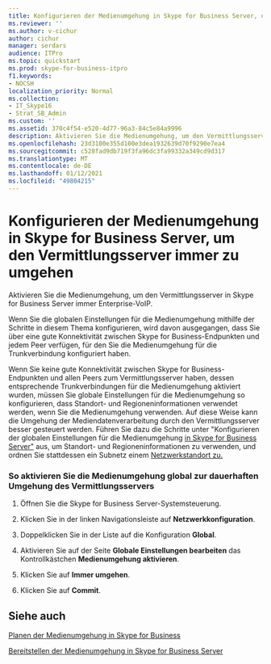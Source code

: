 ```yaml
---
title: Konfigurieren der Medienumgehung in Skype for Business Server, um den Vermittlungsserver immer zu umgehen
ms.reviewer: ''
ms.author: v-cichur
author: cichur
manager: serdars
audience: ITPro
ms.topic: quickstart
ms.prod: skype-for-business-itpro
f1.keywords:
- NOCSH
localization_priority: Normal
ms.collection:
- IT_Skype16
- Strat_SB_Admin
ms.custom: ''
ms.assetid: 370c4f54-e520-4d77-96a3-84c5e84a9996
description: Aktivieren Sie die Medienumgehung, um den Vermittlungsserver in Skype for Business Server immer Enterprise-VoIP.
ms.openlocfilehash: 23d3100e355d100e3dea1932639d70f9290e7ea4
ms.sourcegitcommit: c528fad9db719f3fa96dc3fa99332a349cd9d317
ms.translationtype: MT
ms.contentlocale: de-DE
ms.lasthandoff: 01/12/2021
ms.locfileid: "49804215"
---
```

# <a name="configure-media-bypass-in-skype-for-business-server-to-always-bypass-the-mediation-server"></a>Konfigurieren der Medienumgehung in Skype for Business Server, um den Vermittlungsserver immer zu umgehen
 
Aktivieren Sie die Medienumgehung, um den Vermittlungsserver in Skype for Business Server immer Enterprise-VoIP. 
  
 Wenn Sie die globalen Einstellungen für die Medienumgehung mithilfe der Schritte in diesem Thema konfigurieren, wird davon ausgegangen, dass Sie über eine gute Konnektivität zwischen Skype for Business-Endpunkten und jedem Peer verfügen, für den Sie die Medienumgehung für die Trunkverbindung konfiguriert haben.
  
Wenn Sie keine gute Konnektivität zwischen Skype for Business-Endpunkten und allen Peers zum Vermittlungsserver haben, dessen entsprechende Trunkverbindungen für die Medienumgehung aktiviert wurden, müssen Sie globale Einstellungen für die Medienumgehung so konfigurieren, dass Standort- und Regioneninformationen verwendet werden, wenn Sie die Medienumgehung verwenden. Auf diese Weise kann die Umgehung der Mediendatenverarbeitung durch den Vermittlungsserver besser gesteuert werden. Führen Sie dazu die Schritte unter "Konfigurieren der globalen Einstellungen für die Medienumgehung [in Skype for Business Server"](use-site-and-region-information.md) aus, um Standort- und Regioneninformationen zu verwenden, und ordnen Sie stattdessen ein Subnetz einem [Netzwerkstandort zu.](deploy-network.md#BKMK_AssociateSubnets)
  
### <a name="to-enable-media-bypass-globally-to-always-bypass-the-mediation-server"></a>So aktivieren Sie die Medienumgehung global zur dauerhaften Umgehung des Vermittlungsservers

1. Öffnen Sie die Skype for Business Server-Systemsteuerung.
    
2. Klicken Sie in der linken Navigationsleiste auf **Netzwerkkonfiguration**.
    
3. Doppelklicken Sie in der Liste auf die Konfiguration **Global**.
    
4. Aktivieren Sie auf der Seite **Globale Einstellungen bearbeiten** das Kontrollkästchen **Medienumgehung aktivieren**.
    
5. Klicken Sie auf **Immer umgehen**.
    
6. Klicken Sie auf **Commit**.
    
## <a name="see-also"></a>Siehe auch

[Planen der Medienumgehung in Skype for Business](../../plan-your-deployment/enterprise-voice-solution/media-bypass.md)
  
[Bereitstellen der Medienumgehung in Skype for Business Server](deploy-media-bypass.md)

